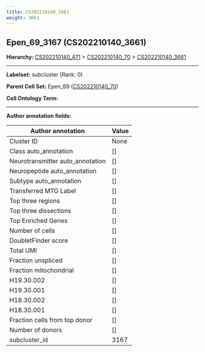 ```yaml
---
title: CS202210140_3661
weight: 3661
---
```

## Epen_69_3167 (CS202210140_3661)
<b>Hierarchy: </b>
[CS202210140_471](../CS202210140_471) >
[CS202210140_70](../CS202210140_70) >
[CS202210140_3661](../CS202210140_3661)

---


**Labelset:** subcluster (Rank: 0)

**Parent Cell Set:** Epen_69 ([CS202210140_70](../CS202210140_70))



**Cell Ontology Term:** 

[MARKER GENES.]: #


---

[TRANSFERRED ANNOTATIONS.]: #


[AUTHOR ANNOTATION FIELDS.]: #


**Author annotation fields:**

| Author annotation | Value |
|-------------------|-------|
|Cluster ID|None|
|Class auto_annotation|[]|
|Neurotransmitter auto_annotation|[]|
|Neuropeptide auto_annotation|[]|
|Subtype auto_annotation|[]|
|Transferred MTG Label|[]|
|Top three regions|[]|
|Top three dissections|[]|
|Top Enriched Genes|[]|
|Number of cells|[]|
|DoubletFinder score|[]|
|Total UMI|[]|
|Fraction unspliced|[]|
|Fraction mitochondrial|[]|
|H19.30.002|[]|
|H19.30.001|[]|
|H18.30.002|[]|
|H18.30.001|[]|
|Fraction cells from top donor|[]|
|Number of donors|[]|
|subcluster_id|3167|
